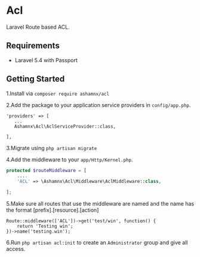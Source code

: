 # Acl

Laravel Route based ACL. 

## Requirements
* Laravel 5.4 with Passport
## Getting Started
1.Install via 
```composer require ashamnx/acl```

2.Add the package to your application service providers in `config/app.php`.
```
'providers' => [
   ...
   Ashamnx\Acl\AclServiceProvider::class,

],
```
3.Migrate using ``php artisan migrate``

4.Add the middleware to your `app/Http/Kernel.php`.

```php
protected $routeMiddleware = [
    ....
    'ACL' => \Ashamnx\Acl\Middleware\AclMiddleware::class,

];
```
5.Make sure all routes that use the middleware are named and the name has the format [prefix].[resource].[action]
````
Route::middleware(['ACL'])->get('test/win', function() {
    return 'Testing win';
})->name('testing.win');
````
6.Run ``php artisan acl:init`` to create an `Administrator` group and give all access.

